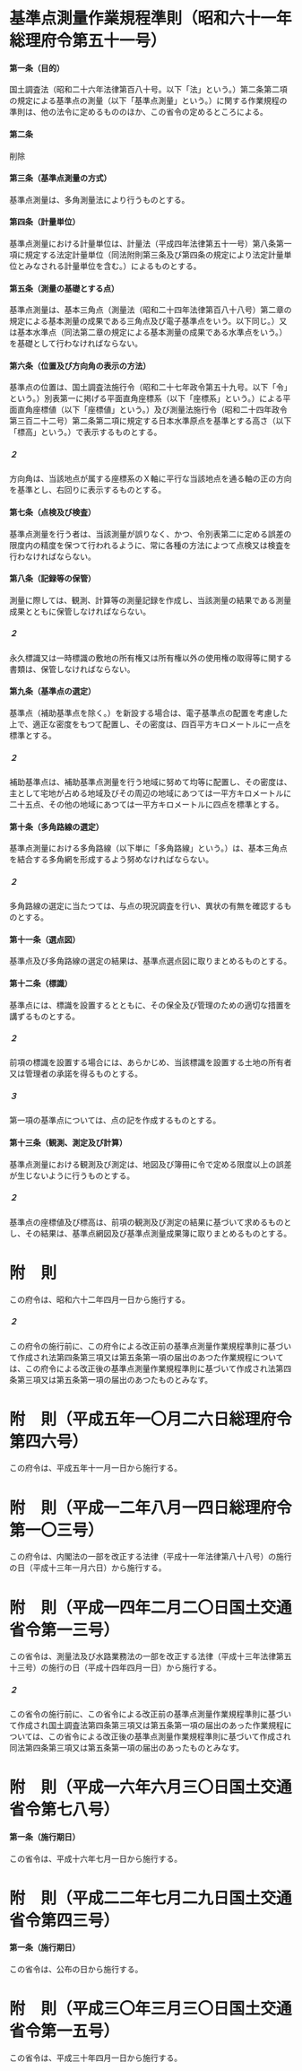# 基準点測量作業規程準則（昭和六十一年総理府令第五十一号）
#### 第一条（目的）
国土調査法（昭和二十六年法律第百八十号。以下「法」という。）第二条第二項の規定による基準点の測量（以下「基準点測量」という。）に関する作業規程の準則は、他の法令に定めるもののほか、この省令の定めるところによる。
#### 第二条
削除
#### 第三条（基準点測量の方式）
基準点測量は、多角測量法により行うものとする。
#### 第四条（計量単位）
基準点測量における計量単位は、計量法（平成四年法律第五十一号）第八条第一項に規定する法定計量単位（同法附則第三条及び第四条の規定により法定計量単位とみなされる計量単位を含む。）によるものとする。
#### 第五条（測量の基礎とする点）
基準点測量は、基本三角点（測量法（昭和二十四年法律第百八十八号）第二章の規定による基本測量の成果である三角点及び電子基準点をいう。以下同じ。）又は基本水準点（同法第二章の規定による基本測量の成果である水準点をいう。）を基礎として行わなければならない。
#### 第六条（位置及び方向角の表示の方法）
基準点の位置は、国土調査法施行令（昭和二十七年政令第五十九号。以下「令」という。）別表第一に掲げる平面直角座標系（以下「座標系」という。）による平面直角座標値（以下「座標値」という。）及び測量法施行令（昭和二十四年政令第三百二十二号）第二条第二項に規定する日本水準原点を基準とする高さ（以下「標高」という。）で表示するものとする。
##### ２
方向角は、当該地点が属する座標系のＸ軸に平行な当該地点を通る軸の正の方向を基準とし、右回りに表示するものとする。
#### 第七条（点検及び検査）
基準点測量を行う者は、当該測量が誤りなく、かつ、令別表第二に定める誤差の限度内の精度を保つて行われるように、常に各種の方法によつて点検又は検査を行わなければならない。
#### 第八条（記録等の保管）
測量に際しては、観測、計算等の測量記録を作成し、当該測量の結果である測量成果とともに保管しなければならない。
##### ２
永久標識又は一時標識の敷地の所有権又は所有権以外の使用権の取得等に関する書類は、保管しなければならない。
#### 第九条（基準点の選定）
基準点（補助基準点を除く。）を新設する場合は、電子基準点の配置を考慮した上で、適正な密度をもつて配置し、その密度は、四百平方キロメートルに一点を標準とする。
##### ２
補助基準点は、補助基準点測量を行う地域に努めて均等に配置し、その密度は、主として宅地が占める地域及びその周辺の地域にあつては一平方キロメートルに二十五点、その他の地域にあつては一平方キロメートルに四点を標準とする。
#### 第十条（多角路線の選定）
基準点測量における多角路線（以下単に「多角路線」という。）は、基本三角点を結合する多角網を形成するよう努めなければならない。
##### ２
多角路線の選定に当たつては、与点の現況調査を行い、異状の有無を確認するものとする。
#### 第十一条（選点図）
基準点及び多角路線の選定の結果は、基準点選点図に取りまとめるものとする。
#### 第十二条（標識）
基準点には、標識を設置するとともに、その保全及び管理のための適切な措置を講ずるものとする。
##### ２
前項の標識を設置する場合には、あらかじめ、当該標識を設置する土地の所有者又は管理者の承諾を得るものとする。
##### ３
第一項の基準点については、点の記を作成するものとする。
#### 第十三条（観測、測定及び計算）
基準点測量における観測及び測定は、地図及び簿冊に令で定める限度以上の誤差が生じないように行うものとする。
##### ２
基準点の座標値及び標高は、前項の観測及び測定の結果に基づいて求めるものとし、その結果は、基準点網図及び基準点測量成果簿に取りまとめるものとする。
# 附　則
この府令は、昭和六十二年四月一日から施行する。
##### ２
この府令の施行前に、この府令による改正前の基準点測量作業規程準則に基づいて作成され法第四条第三項又は第五条第一項の届出のあつた作業規程については、この府令による改正後の基準点測量作業規程準則に基づいて作成され法第四条第三項又は第五条第一項の届出のあつたものとみなす。
# 附　則（平成五年一〇月二六日総理府令第四六号）
この府令は、平成五年十一月一日から施行する。
# 附　則（平成一二年八月一四日総理府令第一〇三号）
この府令は、内閣法の一部を改正する法律（平成十一年法律第八十八号）の施行の日（平成十三年一月六日）から施行する。
# 附　則（平成一四年二月二〇日国土交通省令第一三号）
この省令は、測量法及び水路業務法の一部を改正する法律（平成十三年法律第五十三号）の施行の日（平成十四年四月一日）から施行する。
##### ２
この省令の施行前に、この省令による改正前の基準点測量作業規程準則に基づいて作成され国土調査法第四条第三項又は第五条第一項の届出のあった作業規程については、この省令による改正後の基準点測量作業規程準則に基づいて作成され同法第四条第三項又は第五条第一項の届出のあったものとみなす。
# 附　則（平成一六年六月三〇日国土交通省令第七八号）
#### 第一条（施行期日）
この省令は、平成十六年七月一日から施行する。
# 附　則（平成二二年七月二九日国土交通省令第四三号）
#### 第一条（施行期日）
この省令は、公布の日から施行する。
# 附　則（平成三〇年三月三〇日国土交通省令第一五号）
この省令は、平成三十年四月一日から施行する。
